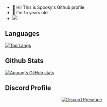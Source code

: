 <br />

- 👋 Hi! This is Spooky's Github profile
- 🎉 I'm 15 years old
- ![](https://komarev.com/ghpvc/?username=SpookyGS&color=red)
  
## Languages
[![Top Langs](https://github-readme-stats.vercel.app/api/top-langs/?username=SpookyGS&theme=tokyonight&langs_count=8)](https://github.com/anuraghazra/github-readme-stats)
## Github Stats
[![Anurag's GitHub stats](https://github-readme-stats.vercel.app/api?username=SpookyGS&count_private=true&show_icons=true&theme=tokyonight)](https://github.com/anuraghazra/github-readme-stats)
## Discord Profile
<p align="center">
  <a href="https://discord.com/users/330861775203336194" target="_blank" rel="nofollow">
    <img align="center" src="https://lanyard.cnrad.dev/api/869936375057752134?&animated=true&borderRadius=30px&idleMessage=Busy..." alt="Discord Presence">
  </a>
</p>
